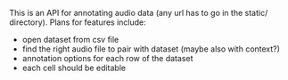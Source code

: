 This is an API for annotating audio data (any url has to go in the static/ directory).
Plans for features include:
- open dataset from csv file
- find the right audio file to pair with dataset (maybe also with context?)
- annotation options for each row of the dataset
- each cell should be editable